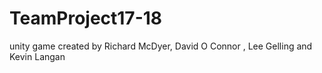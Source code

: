 # TeamProject17-18
unity game created by Richard McDyer, David O Connor , Lee Gelling and Kevin Langan 
